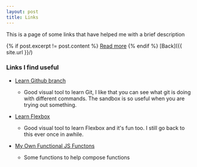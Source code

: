 ```yaml
---
layout: post
title: Links
---
```


This is a page of some links that have helped me with a brief description

<!-- ![_config.yml]({{ site.baseurl }}/images/config.png) -->
{% if post.excerpt != post.content %}
    <a href="{{ site.baseurl }}{{ post.url }}">Read more</a>
{% endif %}
[Back]({{ site.url }}/)

### Links I find useful

- [Learn Github branch](https://learngitbranching.js.org/)
  - Good visual tool to learn Git, I like that you can see what git is doing with different commands. The sandbox is so useful when you are trying out something.
- [Learn Flexbox](https://flexboxfroggy.com/)
  - Good visual tool to learn Flexbox and it's fun too. I still go back to this ever once in awhile.
  
- [My Own Functional JS Functons](https://gist.github.com/dane-king/e8e27737ffa91a213ad58250de557a02.js)
  - Some functions to help compose functions


